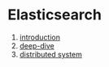 # Elasticsearch

1. [introduction](./introduction/)
2. [deep-dive](./deep-dive/)
3. [distributed system](./distributed-system/)